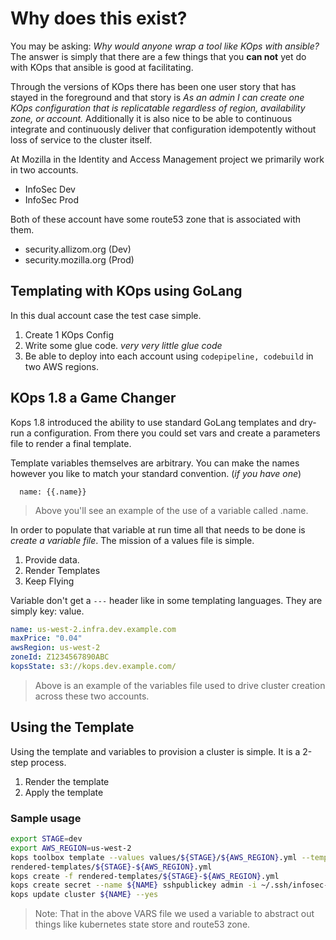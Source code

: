 # Why does this exist?

You may be asking: _Why would anyone wrap a tool like KOps with ansible?_  The answer is simply
that there are a few things that you __can not__ yet do with KOps that ansible is good at facilitating.  

Through the versions of KOps there has been one user story that has stayed in the foreground and
that story is _As an admin I can create one KOps configuration that is replicatable regardless
of region, availability zone, or account._ Additionally it is also nice to be able to continuous
integrate and continuously deliver that configuration idempotently without loss of service to the
cluster itself.  

At Mozilla in the Identity and Access Management project we primarily work in two accounts.  

* InfoSec Dev
* InfoSec Prod

Both of these account have some route53 zone that is associated with them.

* security.allizom.org (Dev)
* security.mozilla.org (Prod)

## Templating with KOps using GoLang

In this dual account case the test case simple.  

1. Create 1 KOps Config
2. Write some glue code.  _very very little glue code_
3. Be able to deploy into each account using `codepipeline, codebuild` in two AWS regions.

## KOps 1.8 a Game Changer

Kops 1.8 introduced the ability to use standard GoLang templates and dry-run a configuration.
From there you could set vars and create a parameters file to render a final template.  

Template variables themselves are arbitrary.  You can make the names however you like to match
your standard convention. (_if you have one_)

```golang
  name: {{.name}}
```

> Above you'll see an example of the use of a variable called .name.  

In order to populate that variable at run time all that needs to be done is _create
a variable file_.  The mission of a values file is simple.  

1. Provide data.
2. Render Templates
3. Keep Flying

Variable don't get a `---` header like in some templating languages.  They are simply key: value.

```yaml
name: us-west-2.infra.dev.example.com
maxPrice: "0.04"
awsRegion: us-west-2
zoneId: Z1234567890ABC
kopsState: s3://kops.dev.example.com/
```

> Above is an example of the variables file used to drive cluster creation across these two accounts.  

## Using the Template

Using the template and variables to provision a cluster is simple.  It is a 2-step process.

1. Render the template
2. Apply the template

### Sample usage
```bash
export STAGE=dev
export AWS_REGION=us-west-2
kops toolbox template --values values/${STAGE}/${AWS_REGION}.yml --template cluster-1.0.yml > rendered-templates/${STAGE}-${AWS_REGION}.yml
rendered-templates/${STAGE}-${AWS_REGION}.yml
kops create -f rendered-templates/${STAGE}-${AWS_REGION}.yml
kops create secret --name ${NAME} sshpublickey admin -i ~/.ssh/infosec-infra.pub
kops update cluster ${NAME} --yes
```

> Note: That in the above VARS file we used a variable to abstract out things like kubernetes state store and route53 zone.  
